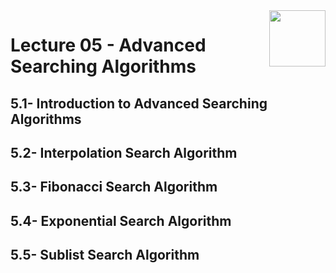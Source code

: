 <img align="right" width="90" height="90" src="https://github.com/cs-MohamedAyman/Computer-Science-Textbooks/blob/master/logos/algorithms.jpg">

# Lecture 05 - Advanced Searching Algorithms
## 5.1- Introduction to Advanced Searching Algorithms
## 5.2- Interpolation Search Algorithm
## 5.3- Fibonacci Search Algorithm
## 5.4- Exponential Search Algorithm
## 5.5- Sublist Search Algorithm
